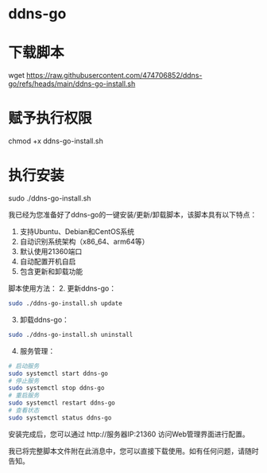 # ddns-go

# 下载脚本
wget
https://raw.githubusercontent.com/474706852/ddns-go/refs/heads/main/ddns-go-install.sh
# 赋予执行权限
chmod +x ddns-go-install.sh
# 执行安装
sudo ./ddns-go-install.sh

我已经为您准备好了ddns-go的一键安装/更新/卸载脚本，该脚本具有以下特点：

1. 支持Ubuntu、Debian和CentOS系统
2. 自动识别系统架构（x86_64、arm64等）
3. 默认使用21360端口
4. 自动配置开机自启
5. 包含更新和卸载功能

脚本使用方法：
2. 更新ddns-go：
```bash
sudo ./ddns-go-install.sh update
```

3. 卸载ddns-go：
```bash
sudo ./ddns-go-install.sh uninstall
```

4. 服务管理：
```bash
# 启动服务
sudo systemctl start ddns-go
# 停止服务
sudo systemctl stop ddns-go
# 重启服务
sudo systemctl restart ddns-go
# 查看状态
sudo systemctl status ddns-go
```

安装完成后，您可以通过 http://服务器IP:21360 访问Web管理界面进行配置。

我已将完整脚本文件附在此消息中，您可以直接下载使用。如有任何问题，请随时告知。
